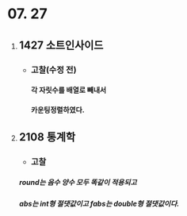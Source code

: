 # 07. 27
1. ## **1427 소트인사이드**

    - ### 고찰(수정 전)
        #### 각 자릿수를 배열로 빼내서
        ####  카운팅정렬하였다.


1. ## **2108 통계학**

    - ### 고찰
    ##### round는 음수 양수 모두 똑같이 적용되고
    ##### abs는 int형 절댓값이고 fabs는 double형 절댓값이다. 
